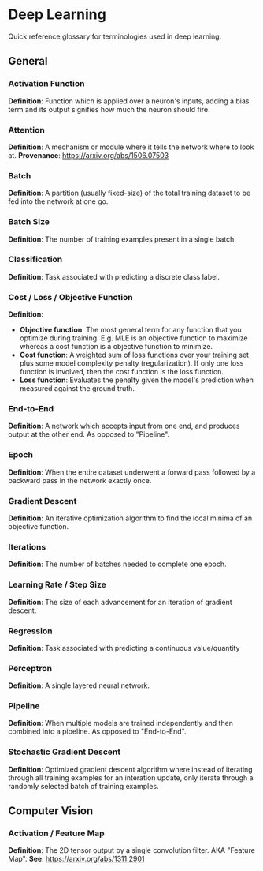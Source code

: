 # Deep Learning
Quick reference glossary for terminologies used in deep learning.

## General

### Activation Function
**Definition**: Function which is applied over a neuron's inputs, adding a bias term and its output signifies how much the neuron should fire.

### Attention
**Definition**: A mechanism or module where it tells the network where to look at.
**Provenance**: https://arxiv.org/abs/1506.07503

### Batch
**Definition**: A partition (usually fixed-size) of the total training dataset to be fed into the network at one go.

### Batch Size
**Definition**: The number of training examples present in a single batch.

### Classification
**Definition**: Task associated with predicting a discrete class label.

### Cost / Loss / Objective Function
**Definition**:
* **Objective function**: The most general term for any function that you optimize during training. E.g. MLE is an objective function to maximize whereas a cost function is a objective function to minimize.
* **Cost function**: A weighted sum of loss functions over your training set plus some model complexity penalty (regularization). If only one loss function is involved, then the cost function is the loss function.
* **Loss function**: Evaluates the penalty given the model's prediction when measured against the ground truth.

### End-to-End
**Definition**: A network which accepts input from one end, and produces output at the other end. As opposed to "Pipeline".

### Epoch
**Definition**: When the entire dataset underwent a forward pass followed by a backward pass in the network exactly once.

### Gradient Descent
**Definition**: An iterative optimization algorithm to find the local minima of an objective function.

### Iterations
**Definition**: The number of batches needed to complete one epoch.

### Learning Rate / Step Size
**Definition**: The size of each advancement for an iteration of gradient descent.

### Regression
**Definition**: Task associated with predicting a continuous value/quantity

### Perceptron
**Definition**: A single layered neural network.

### Pipeline
**Definition**: When multiple models are trained independently and then combined into a pipeline. As opposed to "End-to-End".

### Stochastic Gradient Descent
**Definition**: Optimized gradient descent algorithm where instead of iterating through all training examples for an interation update, only iterate through a randomly selected batch of training examples.

## Computer Vision

### Activation / Feature Map 
**Definition**: The 2D tensor output by a single convolution filter. AKA "Feature Map".
**See**: https://arxiv.org/abs/1311.2901
